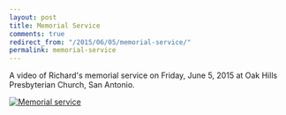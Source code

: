 ```yaml
---
layout: post
title: Memorial Service
comments: true
redirect_from: "/2015/06/05/memorial-service/"
permalink: memorial-service
---
```


A video of Richard's memorial service on Friday, June 5, 2015 at Oak Hills Presbyterian Church, San Antonio.

[![Memorial service](http://img.youtube.com/vi/3fmiUgQNHvw/0.jpg)](http://www.youtube.com/watch?v=3fmiUgQNHvw)
